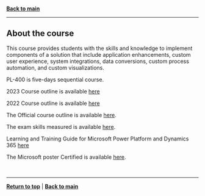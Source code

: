 <a id="top" />

<br/>

[**Back to main**](./README.md)

---

<a id="about-the-course" />

## About the course

This course provides students with the skills and knowledge to implement components of a solution that include application enhancements, custom user experience, system integrations, data conversions, custom process automation, and custom visualizations. 

PL-400 is five-days sequential course.

2023 Course outline is available [here](./outline2023.md)

2022 Course outline is available [here](./outline2022.md)

The Official course outline is available [here](https://docs.microsoft.com/en-us/learn/certifications/courses/pl-400t00).

The exam skills measured is available [here](https://docs.microsoft.com/en-us/learn/certifications/exams/pl-400).

Learning and Training Guide for Microsoft Power Platform and Dynamics 365 [here](https://query.prod.cms.rt.microsoft.com/cms/api/am/binary/RWO4Ni)

The Microsoft poster Certified is available [here](https://aka.ms/TrainCertPoster).


<br/>

---

[**Return to top**](#top) | [**Back to main**](./README.md)

